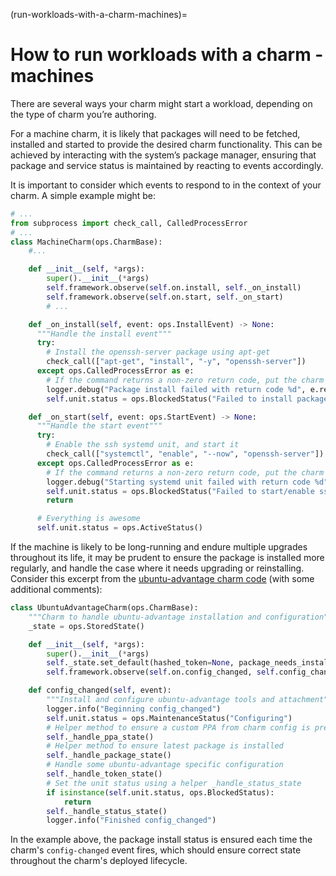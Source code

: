 (run-workloads-with-a-charm-machines)=
# How to run workloads with a charm - machines

There are several ways your charm might start a workload, depending on the type of charm you’re authoring. 
<!--
Before writing the code to start your workload, recall the [Lifecycle events](https://juju.is/docs/sdk/events) section, and note that when the `start` event is emitted, charm authors should ensure their workloads are configured to "persist in a started state without further intervention from Juju or an administrator".
-->

For a machine charm, it is likely that packages will need to be fetched, installed and started to provide the desired charm functionality. This can be achieved by interacting with the system’s package manager, ensuring that package and service status is maintained by reacting to events accordingly.

It is important to consider which events to respond to in the context of your charm. A simple example might be:

```python
# ...
from subprocess import check_call, CalledProcessError
# ...
class MachineCharm(ops.CharmBase):
    #...

    def __init__(self, *args):
        super().__init__(*args)
        self.framework.observe(self.on.install, self._on_install)
        self.framework.observe(self.on.start, self._on_start)
        # ...

    def _on_install(self, event: ops.InstallEvent) -> None:
      """Handle the install event"""
      try:
        # Install the openssh-server package using apt-get
        check_call(["apt-get", "install", "-y", "openssh-server"])
      except ops.CalledProcessError as e:
        # If the command returns a non-zero return code, put the charm in blocked state
        logger.debug("Package install failed with return code %d", e.returncode)
        self.unit.status = ops.BlockedStatus("Failed to install packages")

    def _on_start(self, event: ops.StartEvent) -> None:
      """Handle the start event"""
      try:
        # Enable the ssh systemd unit, and start it
        check_call(["systemctl", "enable", "--now", "openssh-server"])
      except ops.CalledProcessError as e:
        # If the command returns a non-zero return code, put the charm in blocked state
        logger.debug("Starting systemd unit failed with return code %d", e.returncode)
        self.unit.status = ops.BlockedStatus("Failed to start/enable ssh service")
        return

      # Everything is awesome
      self.unit.status = ops.ActiveStatus()
```

If the machine is likely to be long-running and endure multiple upgrades throughout its life, it may be prudent to ensure the package is installed more regularly, and handle the case where it needs upgrading or reinstalling. Consider this excerpt from the [ubuntu-advantage charm code](https://git.launchpad.net/charm-ubuntu-advantage/tree/src/charm.py) (with some additional comments):

```python
class UbuntuAdvantageCharm(ops.CharmBase):
    """Charm to handle ubuntu-advantage installation and configuration"""
    _state = ops.StoredState()

    def __init__(self, *args):
        super().__init__(*args)
        self._state.set_default(hashed_token=None, package_needs_installing=True, ppa=None)
        self.framework.observe(self.on.config_changed, self.config_changed)

    def config_changed(self, event):
        """Install and configure ubuntu-advantage tools and attachment"""
        logger.info("Beginning config_changed")
        self.unit.status = ops.MaintenanceStatus("Configuring")
        # Helper method to ensure a custom PPA from charm config is present on the system
        self._handle_ppa_state()
        # Helper method to ensure latest package is installed
        self._handle_package_state()
        # Handle some ubuntu-advantage specific configuration
        self._handle_token_state()
        # Set the unit status using a helper _handle_status_state
        if isinstance(self.unit.status, ops.BlockedStatus):
            return
        self._handle_status_state()
        logger.info("Finished config_changed")

```

In the example above, the package install status is ensured each time the charm's `config-changed` event fires, which should ensure correct state throughout the charm's deployed lifecycle.
